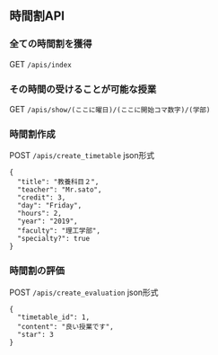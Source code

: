 ## 時間割API

### 全ての時間割を獲得

GET `/apis/index`

### その時間の受けることが可能な授業

GET `/apis/show/(ここに曜日)/(ここに開始コマ数字)/(学部)`

### 時間割作成
POST `/apis/create_timetable`
json形式

```
{ 
  "title": "教養科目２",
  "teacher": "Mr.sato",
  "credit": 3, 
  "day": "Friday", 
  "hours": 2, 
  "year": "2019", 
  "faculty": "理工学部", 
  "specialty?": true
}
```

### 時間割の評価

POST `/apis/create_evaluation`
json形式

```
{ 
  "timetable_id": 1,
  "content": "良い授業です",
  "star": 3
}
```
